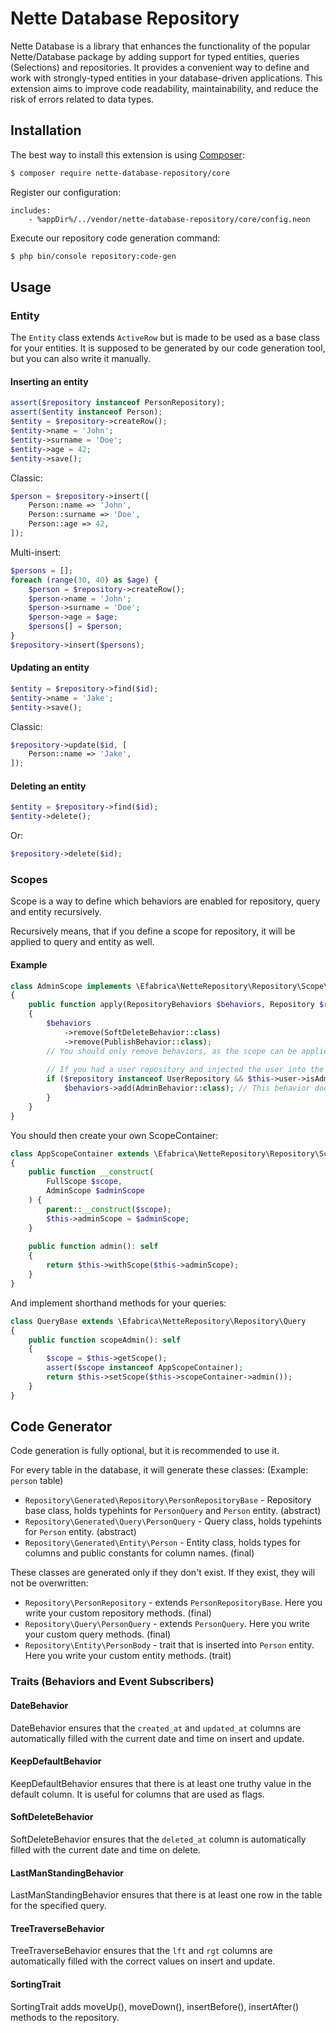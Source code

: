# Nette Database Repository

Nette Database is a library that enhances the functionality of the popular Nette/Database package by adding support for typed
entities, queries (Selections) and repositories. It provides a convenient way to define and work with strongly-typed entities in your
database-driven applications. This extension aims to improve code readability, maintainability, and reduce the risk of errors related to
data types.

## Installation

The best way to install this extension is using [Composer](http://getcomposer.org/):

```sh
$ composer require nette-database-repository/core
```

Register our configuration:
```neon
includes:
    - %appDir%/../vendor/nette-database-repository/core/config.neon
```

Execute our repository code generation command:
```sh
$ php bin/console repository:code-gen
```

## Usage

### Entity

The `Entity` class extends `ActiveRow` but is made to be used as a base class for your entities. 
It is supposed to be generated by our code generation tool, but you can also write it manually.

#### Inserting an entity

```php
assert($repository instanceof PersonRepository);
assert($entity instanceof Person);
$entity = $repository->createRow();
$entity->name = 'John';
$entity->surname = 'Doe';
$entity->age = 42;
$entity->save();
```

Classic:
```php
$person = $repository->insert([
    Person::name => 'John',
    Person::surname => 'Doe',
    Person::age => 42,
]);
```

Multi-insert:
```php
$persons = [];
foreach (range(30, 40) as $age) {
    $person = $repository->createRow();
    $person->name = 'John';
    $person->surname = 'Doe';
    $person->age = $age;
    $persons[] = $person;
}
$repository->insert($persons);
```

#### Updating an entity

```php
$entity = $repository->find($id);
$entity->name = 'Jake';
$entity->save();
```

Classic:
```php
$repository->update($id, [
    Person::name => 'Jake',
]);
```

#### Deleting an entity

```php
$entity = $repository->find($id);
$entity->delete();
```

Or:
```php
$repository->delete($id);
```
### Scopes
Scope is a way to define which behaviors are enabled for repository, query and entity recursively.

Recursively means, that if you define a scope for repository, it will be applied to query and entity as well.

#### Example
```php
class AdminScope implements \Efabrica\NetteRepository\Repository\Scope\Scope
{
    public function apply(RepositoryBehaviors $behaviors, Repository $repository): void
    {
        $behaviors
            ->remove(SoftDeleteBehavior::class)
            ->remove(PublishBehavior::class);
        // You should only remove behaviors, as the scope can be applied on different repositories at once.
        
        // If you had a user repository and injected the user into the scope, you could do this:
        if ($repository instanceof UserRepository && $this->user->isAdmin()) {
            $behaviors->add(AdminBehavior::class); // This behavior does not exist, it's just an example.
        }
    }
}
```

You should then create your own ScopeContainer:
```php
class AppScopeContainer extends \Efabrica\NetteRepository\Repository\Scope\ScopeContainer
{
    public function __construct(
        FullScope $scope,
        AdminScope $adminScope
    ) {
        parent::__construct($scope);
        $this->adminScope = $adminScope;
    }
    
    public function admin(): self
    {
        return $this->withScope($this->adminScope);
    }
}
```

And implement shorthand methods for your queries:
```php
class QueryBase extends \Efabrica\NetteRepository\Repository\Query
{
    public function scopeAdmin(): self
    {
        $scope = $this->getScope();
        assert($scope instanceof AppScopeContainer);
        return $this->setScope($this->scopeContainer->admin());
    }
}
```

## Code Generator

Code generation is fully optional, but it is recommended to use it. 

For every table in the database, it will generate these classes: (Example: `person` table)
- `Repository\Generated\Repository\PersonRepositoryBase` - Repository base class, holds typehints for `PersonQuery` and `Person` entity. (abstract)
- `Repository\Generated\Query\PersonQuery` - Query class, holds typehints for `Person` entity. (abstract)
- `Repository\Generated\Entity\Person` - Entity class, holds types for columns and public constants for column names. (final)

These classes are generated only if they don't exist. If they exist, they will not be overwritten:
- `Repository\PersonRepository` - extends `PersonRepositoryBase`. Here you write your custom repository methods. (final)
- `Repository\Query\PersonQuery` - extends `PersonQuery`. Here you write your custom query methods. (final)
- `Repository\Entity\PersonBody` - trait that is inserted into `Person` entity. Here you write your custom entity methods. (trait)

### Traits (Behaviors and Event Subscribers)

#### DateBehavior
DateBehavior ensures that the `created_at` and `updated_at` columns are automatically filled with the current date and time on insert and update.

#### KeepDefaultBehavior
KeepDefaultBehavior ensures that there is at least one truthy value in the default column. It is useful for columns that are used as flags.

#### SoftDeleteBehavior
SoftDeleteBehavior ensures that the `deleted_at` column is automatically filled with the current date and time on delete.

#### LastManStandingBehavior
LastManStandingBehavior ensures that there is at least one row in the table for the specified query.

#### TreeTraverseBehavior
TreeTraverseBehavior ensures that the `lft` and `rgt` columns are automatically filled with the correct values on insert and update.

#### SortingTrait
SortingTrait adds moveUp(), moveDown(), insertBefore(), insertAfter() methods to the repository.
